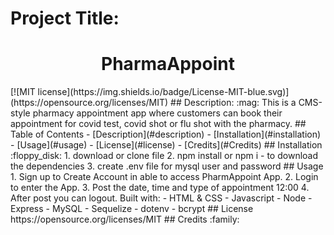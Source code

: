 # Project Title:
<h1 align="center">PharmaAppoint </h1>
[![MIT license](https://img.shields.io/badge/License-MIT-blue.svg)](https://opensource.org/licenses/MIT)
## Description:
:mag: This is a CMS-style pharmacy appointment app where customers can book their appointment for covid test, covid shot or flu shot with the pharmacy.
## Table of Contents
- [Description](#description)
- [Installation](#installation)
- [Usage](#usage)
- [License](#license)
- [Credits](#Credits)
## Installation
:floppy_disk: 1. download or clone file
   2. npm install or npm i - to download the dependencies
   3. create .env file for mysql user and password
## Usage
1. Sign up to Create Account in able to access PharmAppoint App.
2. Login to enter the App.
3. Post  the date, time and type of appointment
12:00
4. After post you can logout.
Built with:
- HTML & CSS
- Javascript
- Node
- Express
- MySQL
- Sequelize
- dotenv
- bcrypt
## License
https://opensource.org/licenses/MIT
## Credits
:family:




























